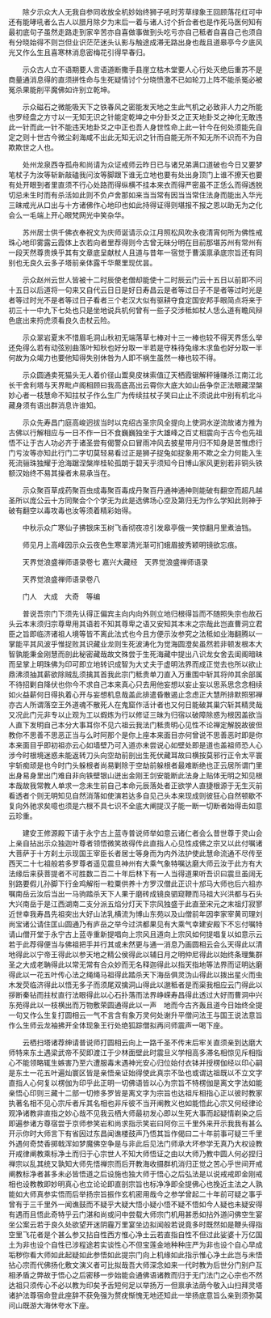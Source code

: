 <!-- { "loadSidebar": true } -->
　　除夕示众大人无我自参同收放全机妙始终狮子吼时芳草绿象王回顾落花红可中还有能哮吼者么古人以腊月除夕为末后一着与诸人讨个折合者也是作死马医何知有最初底句子虽然走路走到家辛苦亦自喜做事做到头吃亏亦自己秪者自喜自己也须自有分晓始得不则岂但业识茫茫迷头认影与触途成滞无路出身也哉且道皋亭今夕底风光又作么生且喜寒林消息密梅花引得早春归。

　　示众古人立不语期要人言语道断撒手县崖立枯木堂要人心行处灭绝后重苏不是商量通消息得的直须拼性命与生死疑情讨个分晓愤激不已如轮刀上阵不能杀冤必被冤杀果能削平魔佛如许别立乾坤。

　　示众磁石之微能吸天下之铁春风之密能发天地之生此气机之必致非人力之所能也罗经盘之方寸以一无知无识之针能定乾坤之中分卦爻之正天地卦爻之神化无敢违此一针而此一针不能违天地卦爻之中正也吾人身世性命上此一针今在何处须能先自定之则十世古今微尘刹海咸不出此无知无识之针而自能无所不知无所不识而不为自欺欺世之人也。

　　处州龙泉西寺孤舟和尚请为众证戒师云昨日已与诸兄弟满口道破也今日又要梦笔杖子为汝等斩新敲磕我问汝等脚跟下谁无立地也要有处出身顶门上谁不撩天也要有处开眼到者里直须不行心处路而得纵横不挂本来衣而得严密虽不正恁么而得透脱切忌未生时而有杀活如此则不负卢舍那如来当当常有因当当常住法身而能出入华光三昧戒光从口出与十方诸佛作心地印也如此持得证得则堪报不报之恩以助无为之化会么一毛端上开心眼梵网光中笑杂华。

　　苏州居士供千佛衣奉祝文为庆师诞请示众江月照松风吹永夜清宵何所为佛性戒珠心地印雾露云霞体上衣若向者里荐得则今古曾无昧分明在目前那堪苏州有常州有一段天然尊贵焕乎其有文章底呈献杖人且道与昔年一宿觉于曹溪禀承底宗旨还有同别也无良久云多子塔前亲体露千华藂里现优昙。

　　示众赵州云世人皆被十二时辰使老僧却能使十二时辰云门云十五日以前即不问十五日以后道将一句来又自代云日日是好日寿昌云是者等过日子不是者等过时光是者等过时光不是者等过日子看者三个老汉大似有驱耕夺食定国安邦手眼简点将来于初三十一中九下七处也只是坐地说兵机何曾有一些子交涉秪如杖人恁么道有瞻风辩色底出来捋虎须看良久击杖云险。

　　示众翠岩夏末不惜眉毛洞山秋初无端落草七棒对十三一棒也较不得天界恁么举还免得么若有动弦别曲落叶知秋也好分取一半若是守株待兔缘木求鱼也好分取一半何故为众竭力也要他知得失别休咎为人即不祸生虽然一棒也较不得。

　　示众圆通卖死猫头无人着价径山鬻臭皮袜索值辽天栖霞锯解秤锤赚杀江南江北长干舍利塔与天界毗卢阁相顾曰我高底高出云霄你大底大如山岳争奈正法眼藏涅槃妙心者一枝慧命不知拄杖子作么生广为传续拄杖子笑曰止止不须说此中别有机北斗藏身须有语出群消息许谁知。

　　示众先寿昌门庭高峻迥拔当时以克绍古圣宗风全提向上使洞水逆流故诸方推为古佛以行解相应与一日不作一日不食巍巍独坐于大雄峰之百丈相震向于古今也先祖悟不让于古人功必齐于诸圣尝有偈警众曰冒雨冲风去披星带月归不知身是苦惟虑行门亏汝等亦知此行门二字切莫轻易看过正是狮子捉兔如捉象用不欺之全力何能入生死流骊珠独耀于沧海踞涅槃岸桂轮孤朗于碧天乎须知今日博山家风更别若非铜头铁额汉始终不易其操者未易承当在。

　　示众聚百草成药聚百虫成毒聚百毒成丹聚百丹通神通神则能破有翻空而超凡越圣所以庞公云十方同聚会个个学无为此是选佛场心空及第归无为作么学知此则神于破有翻空以毒攻毒也汝等须着精彩始得。

　　中秋示众广寒仙子拂银床玉树飞香彻夜凉引发皋亭俄一笑惊翻月里煮油铛。

　　师见月上高峰因示众云夜色生寒翠清光渐可扪蛾眉披秀颖明镜欲忘痕。

　　天界觉浪盛禅师语录卷七
嘉兴大藏经　天界觉浪盛禅师语录


　　天界觉浪盛禅师语录卷八

　　门人　大成　大奇　等编

　　普说吾宗门下须先认得正偏宾主向内向外则立地归根得旨而不随照失宗也故石头云本末须归宗尊卑用其语若不知其尊卑之语又安知其本末之宗哉此岂直曹洞立君臣之旨即临济诸祖人境等皆不离此法式也今且方便示汝参究之法秪如业海翻腾以一掌能平其风波乎惟捉败其识藏业龙则生死波涛化为觉海圆澄矣虽然若非顿发根本大智孰能秉金刚慧而剖此秘密藏哉故文殊尝于生死海藏中提出八识龙女舍去闺阁暗昧而呈掌上明珠佛为印可即立地转识成智为大丈夫于虚明法界而成正觉去也所以欲止鼎沸须抽其薪欲除贼乱须擒其首我此宗门秪贵单刀直入万重围中斩其将帅其余部属不待招剿自降伏也你今不求自己本来真心只去用他妄想以妄止妄以思系思念念相续如火益薪何日得执着心开与妄想机息哉盖此排遣昏散遏止念虑正大慧所排默照邪禅亦古人所谓落空王外道魂不散死人在鬼窟作活计者也又何日能破其巢穴斩其精灵哉又况此门元非专以止观为工以煆炼为行以修证三昧为归宿以破障除惑为根因盖欲当人直下发明自己本分大事耳你不见六祖云我法门秪贵明心见性不论禅定解脱故彼但教你不思善不思恶正当与么时阿那个是你上座本来面目亦何曾说不思善恶时即是你本来面目乎即初祖亦云心如墙壁乃可入道亦未尝说心如壁处即是道也盖祖师恐人心涉今时根境迷惑未能返转刀头向空劫前剖出生死伏藏耳故曰横按莫邪行正令太平寰宇斩痴顽是也今时门头躲根者尚易剿除于空劫前躲根者最难断绝也正云居所谓门里出身易身里出门难自非向铁壁银山迸出金刚王剑安能断此法身上贴体无明之知见根本哉故我常教人单求一念未生前自己本命元辰落处者正欲学人直捷根源于无生灭前看透者个则无明知见自然消落如使演若达多自见己头本来现成则彼狂心自然顿歇不复向外驰求矣噫也须是六根不具七识不全底大阐提汉子能一断一切断者始得击如意云珍重。

　　建安王修源殿下请于永宁古上蓝寺普说师举如意云诸仁者会么昔世尊于灵山会上亲自拈出示众独迦叶尊者领悟微笑故得传此直指人心见性成佛之宗又以此付嘱诸大菩萨于十方刹土示现国王宰臣长者居士等身而为内外法护使此慧命流通不尽传至西天二十七祖般若多罗尊者遥见震旦神州有大乘气象特嘱达磨大师云汝于此方有大法缘后来获菩提者不可胜数二百二十年后林下有一人当得道果听吾识曰震旦虽阔无别路要假儿孙脚下行金鸡解衔一粒粟供养十方罗汉僧此正识十邡马大师也后六祖亦嘱南岳云汝后当出一马驹踏杀天下人果于磨砖成镜良驷窥鞭而马祖大兴洪都与石头大兴南岳于是江西湖南二支分派五焰分灯天下宗风独盛于此直至宋元之末祖灯寂寥近世幸我寿昌先祖突出大好山法乳横流为博山东苑以及山僧前年因李家宰黄司理刘尚宝诸公请住匡山圆通乃有庐岳之举今过洪都果见有大乘气幸建安殿下不忘付嘱特请山僧开堂于永宁古上蓝寺重新提唱向上宗风且道向上宗风如何提唱复以如意示云若于此荐得便当与佛祖把手并行其或未然更与通一消息乃画圆相云会么天得此以清地得此以宁帝王得此以参天地之精公侯得此以辅日月之明仲尼得此以始终条理集群圣之大成老聃得此以常无常有合众妙而无名释迦得此以指天指地等法界而证明达磨得此以一花五叶传心法之绳绳马祖得此踏杀天下海岳俱灵沩山得此以拨出星火而虫木发荧临济得此以悟无多子而须尾双擒洞山得此以邈秪者是而渠我相应云门得此以拶断秦钻而拄杖直行法眼得此以心石扑落而法界峥嵘寿昌得此透过大好而曹洞中兴东苑得此以一枝横出而万物敷荣圆通得此以一声　地而今古齐轰且道今日始终全提一句又作么生复打圆相云一气不言含有象万灵何处谢升平僧问法王与国王说法意旨作么生师云龙袖拂开全体现象王行处绝狐踪僧拟再问师震声一喝下座。

　　云栖扫塔诸荐绅请普说师打圆相云向上一路千圣不传末后牢关直须亲到达磨大师特来东土遇梁武帝不契即渡江于少林面壁此时震旦义学相高多滞名相惊见斥相指心不能领略辄生嫉害乃至六遭服毒末遇神光安心归位始付衣钵并授楞伽经以印心嗣是东土一花五叶遍灿寰区皆是亲悟亲证始得使此真宗不坠也或谓达祖既以不立文字直指人心何复以楞伽为印乎此正明一切佛语皆以心为宗旨不特楞伽是离文字法如能亲悟心印则三藏十二部一切修多罗皆是离文字为宗旨也达祖斥相指心正以彼时教家执著名相不见心宗斥者斥其名相也非斥彼不当开阐教义也如能悟此心宗又何经律论观净诸教非直指之妙心哉不见我云栖大师最初发心即以生死大事而起疑情剃染之后即遍参诸方尊宿尝于京师参笑岩和尚求指示笑岩曰阿你三千里外来开示我我有甚么开示你时大师言下有省因过东昌闻谯楼鼓声乃悟其旨作偈曰二十年前事可疑三千里外遇何奇焚香掷戟浑如梦魔佛空争是与非此后见法门师承大坏参学无真乃大权设教开戒律阐教乘标净土而归于心宗世人不知大师悟证之由以大师乃教中圆人何必捏归禅宗以乱其统又孰知大师先悟禅宗而后开教海收摄群机消归正觉之苦心乎世间开戒阐教标净者甚多未必皆悟道之后设施也独大师于悟心之后弘法是以说戒戒即金刚戒相也设教教即妙明真心也立论论即直剖宗旨也标净净即全提佛心也挽近主法之人孰能如大师真参实悟而后举扬宗旨振作玄机密用哉今之参学曾起二十年前可疑之事乎曾有于三千里外一闻谯鼓而不疑乎大疑大悟小疑小悟不疑不悟如今人疑也未疑安得有遇而且悟此奇特乎云门湛和尚或问中尝载大师宗门机用甚悉如拈外道问佛空生宴坐公案云若于良久处欲望开迷阴霾万里宴坐边拟闻般若说竟多时既然如是鞭头得指空里飞花者是个甚么参又拈自性西方惟心净土云若直指自性不但过此娑婆十万亿国土为非也设个自性已涉程途若实谈性心不但宝莲金地种种庄严为非也设个自心早成垢秽你看大师如此起疑如此参悟如此提宗门向上机缘如此指示惟心净土此岂与未悟拈心宗而代佛扬化敷文演义者可比拟哉吾大师深念如来一代时教为后世分门别户互相矛盾之弊故于悟心之后密移一步始能会通佛语诸教而归于无门法门之心宗也不然达祖只须传心不必以教为印矣予舌短何足以举扬万一但禀承法荫今敬入山扫拜灵塔诸护法尊宿命登此座辞不获免强为赘疣惭愧无地还知此一举扬底意旨么亲到须弥莫问山既游大海休夸水下座。

